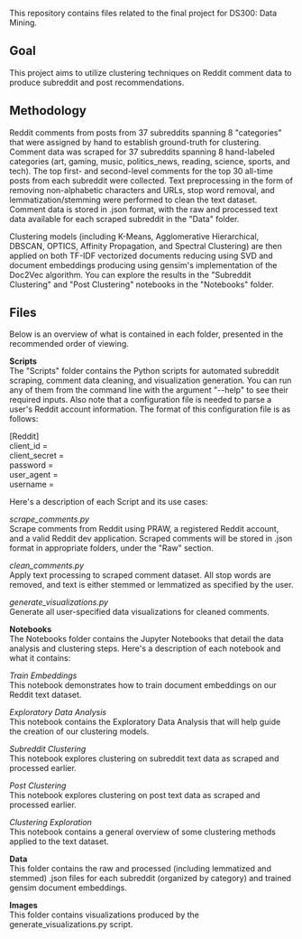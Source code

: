 This repository contains files related to the final project for DS300: Data Mining.

## Goal  
This project aims to utilize clustering techniques on Reddit comment data to produce subreddit and post recommendations.

## Methodology  
Reddit comments from posts from 37 subreddits spanning 8 "categories" that were assigned by hand to establish ground-truth for clustering.
Comment data was scraped for 37 subreddits spanning 8 hand-labeled categories (art, gaming, music, politics_news, reading, science, sports, and tech).  The top first- and second-level comments for the top 30 all-time posts from each subreddit were collected.  Text preprocessing in the form of removing non-alphabetic characters and URLs, stop word removal, and lemmatization/stemming were performed to clean the text dataset.  Comment data is stored in .json format, with the raw and processed text data available for each scraped subreddit in the "Data" folder.

Clustering models (including K-Means, Agglomerative Hierarchical, DBSCAN, OPTICS, Affinity Propagation, and Spectral Clustering) are then applied on both TF-IDF vectorized documents reducing using SVD and document embeddings producing using gensim's implementation of the Doc2Vec algorithm.  You can explore the results in the "Subreddit Clustering" and "Post Clustering" notebooks in the "Notebooks" folder.

## Files  
Below is an overview of what is contained in each folder, presented in the recommended order of viewing.

**Scripts**  
The "Scripts" folder contains the Python scripts for automated subreddit scraping, comment data cleaning, and visualization generation.  You can run any of them from the command line with the argument "--help" to see their required inputs.  Also note that a configuration file is needed to parse a user's Reddit account information.  The format of this configuration file is as follows:  

[Reddit]  
client_id =  
client_secret =   
password =   
user_agent =   
username =   

Here's a description of each Script and its use cases:  

*scrape_comments.py*  
Scrape comments from Reddit using PRAW, a registered Reddit account, and a valid Reddit dev application.  Scraped comments will be stored in .json format in appropriate folders, under the "Raw" section.  

*clean_comments.py*  
Apply text processing to scraped comment dataset.  All stop words are removed, and text is either stemmed or lemmatized as specified by the user.

*generate_visualizations.py*  
Generate all user-specified data visualizations for cleaned comments.  

**Notebooks**  
The Notebooks folder contains the Jupyter Notebooks that detail the data analysis and clustering steps.  Here's a description of each notebook and what it contains:  

*Train Embeddings*  
This notebook demonstrates how to train document embeddings on our Reddit text dataset.

*Exploratory Data Analysis*  
This notebook contains the Exploratory Data Analysis that will help guide the creation of our clustering models.

*Subreddit Clustering*  
This notebook explores clustering on subreddit text data as scraped and processed earlier.

*Post Clustering*  
This notebook explores clustering on post text data as scraped and processed earlier.

*Clustering Exploration*  
This notebook contains a general overview of some clustering methods applied to the text dataset.

**Data**  
This folder contains the raw and processed (including lemmatized and stemmed) .json files for each subreddit (organized by category) and trained gensim document embeddings.  

**Images**  
This folder contains visualizations produced by the generate_visualizations.py script.
